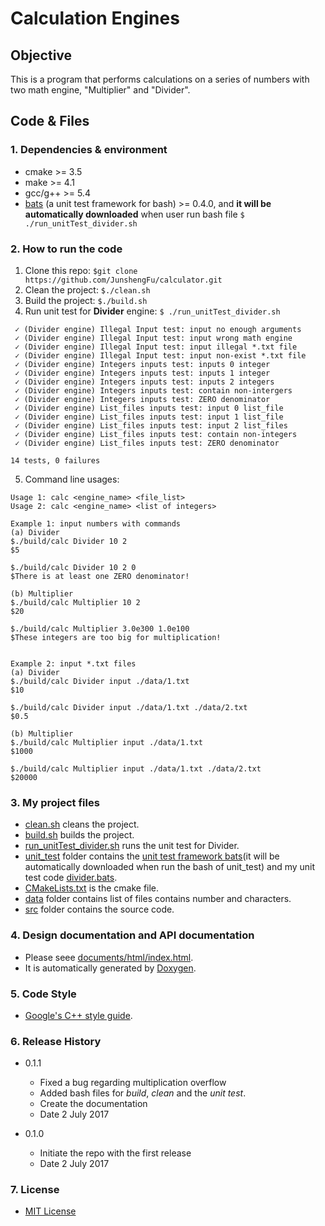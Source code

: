 # Calculation Engines

## Objective
This is a program that performs calculations on a series of numbers with two math engine, 
"Multiplier" and "Divider".


## Code & Files
### 1. Dependencies & environment

* cmake >= 3.5
* make >= 4.1
* gcc/g++ >= 5.4
* [bats](https://github.com/sstephenson/bats) (a unit test framework for bash) >= 0.4.0, 
and **it will be automatically downloaded** when user run bash file `$ ./run_unitTest_divider.sh`
   

### 2. How to run the code

1. Clone this repo: `$git clone https://github.com/JunshengFu/calculator.git`
2. Clean the project: `$./clean.sh`
3. Build the project: `$./build.sh` 
4. Run unit test for **Divider** engine: `$ ./run_unitTest_divider.sh`

```
 ✓ (Divider engine) Illegal Input test: input no enough arguments
 ✓ (Divider engine) Illegal Input test: input wrong math engine
 ✓ (Divider engine) Illegal Input test: input illegal *.txt file
 ✓ (Divider engine) Illegal Input test: input non-exist *.txt file
 ✓ (Divider engine) Integers inputs test: inputs 0 integer
 ✓ (Divider engine) Integers inputs test: inputs 1 integer
 ✓ (Divider engine) Integers inputs test: inputs 2 integers
 ✓ (Divider engine) Integers inputs test: contain non-intergers
 ✓ (Divider engine) Integers inputs test: ZERO denominator
 ✓ (Divider engine) List_files inputs test: input 0 list_file
 ✓ (Divider engine) List_files inputs test: input 1 list_file
 ✓ (Divider engine) List_files inputs test: input 2 list_files
 ✓ (Divider engine) List_files inputs test: contain non-integers
 ✓ (Divider engine) List_files inputs test: ZERO denominator

14 tests, 0 failures

```

5. Command line usages:
 
```
Usage 1: calc <engine_name> <file_list>
Usage 2: calc <engine_name> <list of integers>

Example 1: input numbers with commands
(a) Divider
$./build/calc Divider 10 2
$5

$./build/calc Divider 10 2 0
$There is at least one ZERO denominator!

(b) Multiplier
$./build/calc Multiplier 10 2
$20

$./build/calc Multiplier 3.0e300 1.0e100
$These integers are too big for multiplication!


Example 2: input *.txt files
(a) Divider
$./build/calc Divider input ./data/1.txt
$10

$./build/calc Divider input ./data/1.txt ./data/2.txt
$0.5

(b) Multiplier
$./build/calc Multiplier input ./data/1.txt
$1000

$./build/calc Multiplier input ./data/1.txt ./data/2.txt
$20000

```


### 3. My project files 

* [clean.sh](clean.sh) cleans the project.
* [build.sh](build.sh) builds the project.
* [run_unitTest_divider.sh](run_unitTest_divider.sh) runs the unit test for Divider.
* [unit_test](unit_test) folder contains the [unit test framework bats](https://github.com/sstephenson/bats)(it will 
be automatically downloaded when run the bash of unit_test) and my unit test code [divider.bats](unit_test/divider.bats). 
* [CMakeLists.txt](CMakeLists.txt) is the cmake file.
* [data](data) folder contains list of files contains number and characters.
* [src](src) folder contains the source code.


### 4. Design documentation and API documentation

* Please seee [documents/html/index.html](documents/html/index.html).
* It is automatically generated by [Doxygen](http://www.stack.nl/~dimitri/doxygen/).

### 5. Code Style

* [Google's C++ style guide](https://google.github.io/styleguide/cppguide.html).


### 6. Release History

* 0.1.1
    * Fixed a bug regarding multiplication overflow
    * Added bash files for _build_, _clean_ and the _unit test_.
    * Create the documentation
    * Date 2 July 2017

* 0.1.0
    * Initiate the repo with the first release 
    * Date 2 July 2017

### 7. License

* [MIT License](https://opensource.org/licenses/MIT)

